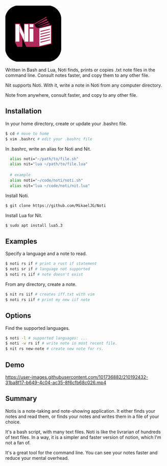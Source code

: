 
![Logo](https://github.com/MikaelJG/noti/blob/master/assets/noti_logo2.png)

Written in Bash and Lua, Noti finds, prints or copies .txt note files in the command line. Consult notes faster, and copy them to any other file.

Nit supports Noti. With it, write a note in Noti from any computer directory. 

Note from anywhere, consult faster, and copy to any other file.
## Installation

In your home directory, create or update your .bashrc file.
```bash
$ cd # move to home
$ vim .bashrc # edit your .bashrc file
```
In .bashrc, write an alias for Noti and Nit.
```bash
  alias noti="~/path/to/file.sh"
  alias nit="lua ~/path/to/file.lua"

  # example
  alias noti="~/code/noti/noti.sh"
  alias nit="lua ~/code/noti/nit.lua"
```
Install Noti.
```bash
$ git clone https://github.com/MikaelJG/Noti  
```
Install Lua for Nit.
```bash
$ sudo apt install lua5.3
```
## Examples

Specify a language and a note to read.
```bash
$ noti rs if # print a rust if statement
$ noti sr if # language not supported
$ noti rs iif # note doesn't exist
```
From any directory, create a note.
```bash
$ nit rs iif # creates iff.txt with vim
$ noti rs iif # print my new iif note
```
## Options

Find the supported languages.
```bash
$ noti -l # supported languages: ...
$ noti -w rs if # write note in most recent file.
$ nit rs new-note # create new note for rs.
```

## Demo

https://user-images.githubusercontent.com/101736882/210192432-31ba8f17-b649-4c04-ac35-8f6cfb68c026.mp4

## Summary

Notis is a note-taking and note-showing application. It either finds your notes and read them, or finds your notes and writes them in a file of your choice. 

It's a bash script, with many text files.
Noti is like the livrarian of hundreds of text files. In a way, it is a simpler and faster version of notion, which I'm not a fan of. 

It's a great tool for the command line. You can see your notes faster and reduce your mental overhead.

